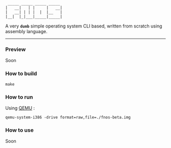 ```
 _____ _____ _____ _____
|   __|   | |     |   __|
|   __| | | |  |  |__   |
|__|  |_|___|_____|_____|  
```
A very <b><code>dumb</code></b> simple operating system CLI based, written from scratch using assembly language.

---

<h3>Preview</h3>
Soon

<h3>How to build</h3>

```
make
```

<h3>How to run</h3>

Using <a href="https://github.com/qemu/qemu">QEMU</a> :

```
qemu-system-i386 -drive format=raw,file=./fnos-beta.img
```

<h3>How to use</h3>
Soon




